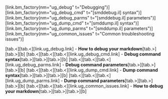 [link.bm_factory(nm="ug_debug" t="Debugging")]
[link.bm_factory(nm="ug_debug_cmd" t="[smddebug.il] syntax")]
[link.bm_factory(nm="ug_debug_parms" t="[smddebug.il] parameters")]
[link.bm_factory(nm="ug_dump_cmd" t="[smddump.il] syntax")]
[link.bm_factory(nm="ug_dump_parms" t="[smddump.il] parameters")]
[link.bm_factory(nm="ug_common_issues" t="Common troubleshooting issues")]

[tab.<][tab.<][link.ug_debug.link] - **How to debug your markdown**[tab.>][tab.>][b]
[tab.<][tab.<][tab.<][link.ug_debug_cmd.link] - **Debug command syntax**[tab.>][tab.>][tab.>][b]
[tab.<][tab.<][tab.<][link.ug_debug_parms.link] - **Debug command parameters**[tab.>][tab.>][tab.>][b]
[tab.<][tab.<][tab.<][link.ug_dump_cmd.link] - **Dump command syntax**[tab.>][tab.>][tab.>][b]
[tab.<][tab.<][tab.<][link.ug_dump_parms.link] - **Dump command parameters**[tab.>][tab.>][tab.>][b]
[tab.<][tab.<][tab.<][link.ug_common_issues.link] - **How to debug your markdown**[tab.>][tab.>][tab.>][b]
